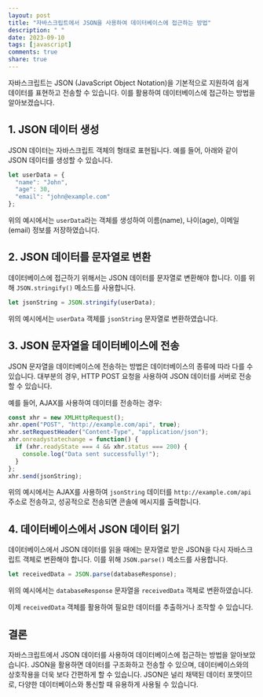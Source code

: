 ```yaml
---
layout: post
title: "자바스크립트에서 JSON을 사용하여 데이터베이스에 접근하는 방법"
description: " "
date: 2023-09-10
tags: [javascript]
comments: true
share: true
---
```


자바스크립트는 JSON (JavaScript Object Notation)을 기본적으로 지원하여 쉽게 데이터를 표현하고 전송할 수 있습니다. 이를 활용하여 데이터베이스에 접근하는 방법을 알아보겠습니다.

## 1. JSON 데이터 생성

JSON 데이터는 자바스크립트 객체의 형태로 표현됩니다. 예를 들어, 아래와 같이 JSON 데이터를 생성할 수 있습니다.

```javascript
let userData = {
  "name": "John",
  "age": 30,
  "email": "john@example.com"
};
```

위의 예시에서는 `userData`라는 객체를 생성하여 이름(name), 나이(age), 이메일(email) 정보를 저장하였습니다.

## 2. JSON 데이터를 문자열로 변환

데이터베이스에 접근하기 위해서는 JSON 데이터를 문자열로 변환해야 합니다. 이를 위해 `JSON.stringify()` 메소드를 사용합니다.

```javascript
let jsonString = JSON.stringify(userData);
```

위의 예시에서는 `userData` 객체를 `jsonString` 문자열로 변환하였습니다.

## 3. JSON 문자열을 데이터베이스에 전송

JSON 문자열을 데이터베이스에 전송하는 방법은 데이터베이스의 종류에 따라 다를 수 있습니다. 대부분의 경우, HTTP POST 요청을 사용하여 JSON 데이터를 서버로 전송할 수 있습니다.

예를 들어, AJAX를 사용하여 데이터를 전송하는 경우:

```javascript
const xhr = new XMLHttpRequest();
xhr.open("POST", "http://example.com/api", true);
xhr.setRequestHeader("Content-Type", "application/json");
xhr.onreadystatechange = function() {
  if (xhr.readyState === 4 && xhr.status === 200) {
    console.log("Data sent successfully!");
  }
};
xhr.send(jsonString);
```

위의 예시에서는 AJAX를 사용하여 `jsonString` 데이터를 `http://example.com/api` 주소로 전송하고, 성공적으로 전송되면 콘솔에 메시지를 출력합니다.

## 4. 데이터베이스에서 JSON 데이터 읽기

데이터베이스에서 JSON 데이터를 읽을 때에는 문자열로 받은 JSON을 다시 자바스크립트 객체로 변환해야 합니다. 이를 위해 `JSON.parse()` 메소드를 사용합니다.

```javascript
let receivedData = JSON.parse(databaseResponse);
```

위의 예시에서는 `databaseResponse` 문자열을 `receivedData` 객체로 변환하였습니다.

이제 `receivedData` 객체를 활용하여 필요한 데이터를 추출하거나 조작할 수 있습니다.

## 결론

자바스크립트에서 JSON 데이터를 사용하여 데이터베이스에 접근하는 방법을 알아보았습니다. JSON을 활용하면 데이터를 구조화하고 전송할 수 있으며, 데이터베이스와의 상호작용을 더욱 보다 간편하게 할 수 있습니다. JSON은 널리 채택된 데이터 포맷이므로, 다양한 데이터베이스와 통신할 때 유용하게 사용될 수 있습니다.